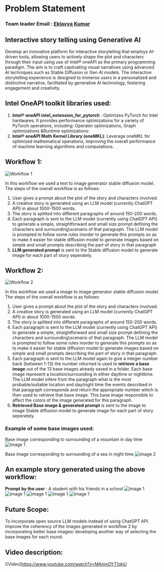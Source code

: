 # Problem Statement

### Team leader Email : [Eklavya Kumar](eklavyakumarsingh099@gmail.com)
## Interactive story telling using Generative AI
Develop an innovative platform for interactive storytelling that employs AI-driven tools, allowing users to actively shape the plot and characters through their input using use of Intel®️ oneAPI as the primary programming paradigm.
The aim is to craft captivating visual narratives using advanced AI techniques such as Stable Diffusion or Gen AI models. 
The interactive storytelling experience is designed to immerse users in a personalized and distinctive narrative, facilitated by generative AI technology, fostering engagement and creativity.


## Intel OneAPI toolkit libraries used:
1. **Intel® oneAPI intel_extension_for_pytorch** : Optimizes PyTorch for Intel hardwares. It provides performance optimizations for a variety of PyTorch operations, including:
Operator optimizations, Graph optimizations &Runtime optimizations:
2. **Intel® oneAPI Math Kernel Library (oneMKL)**: Leverage oneMKL for optimized mathematical operations, improving the overall performance of machine learning algorithms and computations.

## Workflow 1:
![Workflow 1](https://github.com/eklavyaK/GenAI_Hackathon/blob/master/images/SimpleStoryGenerator.png)

In this workflow we used a text to image generator stable diffusion model. 
The steps of the overall workflow is as follows:
1. User gives a prompt about the plot of the story and characters involved.
2. A creative story is generated using an LLM model (currently ChatGPT API) in about 1000-1500 words.
3. The story is splitted into different paragraphs of around 150-200 words.
4. Each paragraph is sent to the LLM model (currently using ChatGPT API) to generate a simple, straightforward and small size prompt defining the characters and surrounding\scenario of that paragraph.
   The LLM model is prompted to follow some rules inorder to generate this prompts so as to make it easier for stable diffusion model to generate images based on simple and small prompts describing the part of story in that paragraph
5. **LLM generated prompt** is sent to the Stable diffusion model to generate image for each part of story seperately.

## Workflow 2:
![Workflow 2](https://github.com/eklavyaK/GenAI_Hackathon/blob/master/images/CoherentStoryGenerator.png)

In this workflow we used a image to image generator stable diffusion model. 
The steps of the overall workflow is as follows:
1. User gives a prompt about the plot of the story and characters involved.
2. A creative story is generated using an LLM model (currently ChatGPT API) in about 1000-1500 words.
3. The story is splitted into different paragraphs of around 150-200 words.
4. Each paragraph is sent to the LLM model (currently using ChatGPT API) to generate a simple, straightforward and small size prompt defining the characters and surrounding\scenario of that paragraph. The LLM model is prompted to follow some rules inorder to generate this prompts so as to make it easier for stable diffusion model to generate images based on simple and small prompts describing the part of story in that paragraph.
5. Each paragraph is sent to the LLM model again to give a integer number back (between 1-13) the number returned is used to **retrieve a base image** out of the 13 base images already saved in a folder. Each base image represent a location/surrounding in either daytime or nighttime. The LLM model infere from the paragraph what is the most probable/suitable location and day/night time the events described in that paragraph corresponds and return the appropriate number which is then used to retrieve that base image. This base image responsible to affect the colors of the image generated for this paragraph.
6. **Retrieved Base image & generated prompt** is sent to the image to image Stable diffusion model to generate image for each part of story seperately.

### Example of some base images used:
Base image corresponding to surrounding of a mountain in day time
![image 1](https://github.com/eklavyaK/GenAI_Hackathon/blob/master/base/12.jpg)

Base image corresponding to surrounding of a sea in night time
![image 2](https://github.com/eklavyaK/GenAI_Hackathon/blob/master/base/5.jpg)

## An example story generated using the above workflow:
**Prompt by the user** : A student with his friends in a school
![image 1](https://github.com/eklavyaK/GenAI_Hackathon/blob/master/images/1.jpeg)
![image 1](https://github.com/eklavyaK/GenAI_Hackathon/blob/master/images/2.jpeg)
![image 1](https://github.com/eklavyaK/GenAI_Hackathon/blob/master/images/3.jpeg)
![image 1](https://github.com/eklavyaK/GenAI_Hackathon/blob/master/images/4.jpeg)
![image 1](https://github.com/eklavyaK/GenAI_Hackathon/blob/master/images/5.jpeg)

## Future Scope:
To incorporate open source LLM models instead of using ChatGPT API.
Improve the coherency of the images generated in workflow 2 by incorporating better base images/ developing another way of selecting the base images for each round.

## Video description:
![Video]https://www.youtube.com/watch?v=MAmnOYT1qhU
